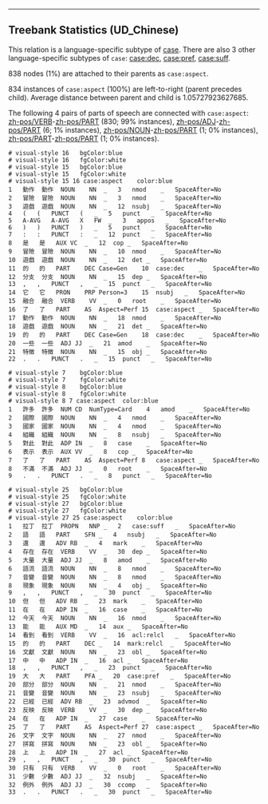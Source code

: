 

--------------------------------------------------------------------------------

## Treebank Statistics (UD_Chinese)

This relation is a language-specific subtype of [case]().
There are also 3 other language-specific subtypes of `case`: [case:dec](), [case:pref](), [case:suff]().

838 nodes (1%) are attached to their parents as `case:aspect`.

834 instances of `case:aspect` (100%) are left-to-right (parent precedes child).
Average distance between parent and child is 1.05727923627685.

The following 4 pairs of parts of speech are connected with `case:aspect`: [zh-pos/VERB]()-[zh-pos/PART]() (830; 99% instances), [zh-pos/ADJ]()-[zh-pos/PART]() (6; 1% instances), [zh-pos/NOUN]()-[zh-pos/PART]() (1; 0% instances), [zh-pos/PART]()-[zh-pos/PART]() (1; 0% instances).


~~~ conllu
# visual-style 16	bgColor:blue
# visual-style 16	fgColor:white
# visual-style 15	bgColor:blue
# visual-style 15	fgColor:white
# visual-style 15 16 case:aspect	color:blue
1	動作	動作	NOUN	NN	_	3	nmod	_	SpaceAfter=No
2	冒險	冒險	NOUN	NN	_	3	nmod	_	SpaceAfter=No
3	遊戲	遊戲	NOUN	NN	_	12	nsubj	_	SpaceAfter=No
4	(	(	PUNCT	(	_	5	punct	_	SpaceAfter=No
5	A-AVG	A-AVG	X	FW	_	3	appos	_	SpaceAfter=No
6	)	)	PUNCT	)	_	5	punct	_	SpaceAfter=No
7	:	:	PUNCT	:	_	12	punct	_	SpaceAfter=No
8	是	是	AUX	VC	_	12	cop	_	SpaceAfter=No
9	冒險	冒險	NOUN	NN	_	10	nmod	_	SpaceAfter=No
10	遊戲	遊戲	NOUN	NN	_	12	det	_	SpaceAfter=No
11	的	的	PART	DEC	Case=Gen	10	case:dec	_	SpaceAfter=No
12	分支	分支	NOUN	NN	_	15	dep	_	SpaceAfter=No
13	,	,	PUNCT	,	_	15	punct	_	SpaceAfter=No
14	它	它	PRON	PRP	Person=3	15	nsubj	_	SpaceAfter=No
15	融合	融合	VERB	VV	_	0	root	_	SpaceAfter=No
16	了	了	PART	AS	Aspect=Perf	15	case:aspect	_	SpaceAfter=No
17	動作	動作	NOUN	NN	_	18	nmod	_	SpaceAfter=No
18	遊戲	遊戲	NOUN	NN	_	21	det	_	SpaceAfter=No
19	的	的	PART	DEC	Case=Gen	18	case:dec	_	SpaceAfter=No
20	一些	一些	ADJ	JJ	_	21	amod	_	SpaceAfter=No
21	特徵	特徵	NOUN	NN	_	15	obj	_	SpaceAfter=No
22	.	.	PUNCT	.	_	15	punct	_	SpaceAfter=No

~~~


~~~ conllu
# visual-style 7	bgColor:blue
# visual-style 7	fgColor:white
# visual-style 8	bgColor:blue
# visual-style 8	fgColor:white
# visual-style 8 7 case:aspect	color:blue
1	許多	許多	NUM	CD	NumType=Card	4	amod	_	SpaceAfter=No
2	國際	國際	NOUN	NN	_	4	nmod	_	SpaceAfter=No
3	國家	國家	NOUN	NN	_	4	nmod	_	SpaceAfter=No
4	組織	組織	NOUN	NN	_	8	nsubj	_	SpaceAfter=No
5	對此	對此	ADP	IN	_	8	case	_	SpaceAfter=No
6	表示	表示	AUX	VV	_	8	cop	_	SpaceAfter=No
7	了	了	PART	AS	Aspect=Perf	8	case:aspect	_	SpaceAfter=No
8	不滿	不滿	ADJ	JJ	_	0	root	_	SpaceAfter=No
9	.	.	PUNCT	.	_	8	punct	_	SpaceAfter=No

~~~


~~~ conllu
# visual-style 25	bgColor:blue
# visual-style 25	fgColor:white
# visual-style 27	bgColor:blue
# visual-style 27	fgColor:white
# visual-style 27 25 case:aspect	color:blue
1	拉丁	拉丁	PROPN	NNP	_	2	case:suff	_	SpaceAfter=No
2	語	語	PART	SFN	_	4	nsubj	_	SpaceAfter=No
3	還	還	ADV	RB	_	4	mark	_	SpaceAfter=No
4	存在	存在	VERB	VV	_	30	dep	_	SpaceAfter=No
5	大量	大量	ADJ	JJ	_	8	amod	_	SpaceAfter=No
6	語流	語流	NOUN	NN	_	8	nmod	_	SpaceAfter=No
7	音變	音變	NOUN	NN	_	8	nmod	_	SpaceAfter=No
8	現象	現象	NOUN	NN	_	4	obj	_	SpaceAfter=No
9	,	,	PUNCT	,	_	30	punct	_	SpaceAfter=No
10	但	但	ADV	RB	_	23	mark	_	SpaceAfter=No
11	在	在	ADP	IN	_	16	case	_	SpaceAfter=No
12	今天	今天	NOUN	NN	_	16	nmod	_	SpaceAfter=No
13	能	能	AUX	MD	_	14	aux	_	SpaceAfter=No
14	看到	看到	VERB	VV	_	16	acl:relcl	_	SpaceAfter=No
15	的	的	PART	DEC	_	14	mark:relcl	_	SpaceAfter=No
16	文獻	文獻	NOUN	NN	_	23	obl	_	SpaceAfter=No
17	中	中	ADP	IN	_	16	acl	_	SpaceAfter=No
18	,	,	PUNCT	,	_	23	punct	_	SpaceAfter=No
19	大	大	PART	PFA	_	20	case:pref	_	SpaceAfter=No
20	部分	部分	NOUN	NN	_	21	nmod	_	SpaceAfter=No
21	音變	音變	NOUN	NN	_	23	nsubj	_	SpaceAfter=No
22	已經	已經	ADV	RB	_	23	advmod	_	SpaceAfter=No
23	反映	反映	VERB	VV	_	30	dep	_	SpaceAfter=No
24	在	在	ADP	IN	_	27	case	_	SpaceAfter=No
25	了	了	PART	AS	Aspect=Perf	27	case:aspect	_	SpaceAfter=No
26	文字	文字	NOUN	NN	_	27	nmod	_	SpaceAfter=No
27	拼寫	拼寫	NOUN	NN	_	23	obl	_	SpaceAfter=No
28	上	上	ADP	IN	_	27	acl	_	SpaceAfter=No
29	,	,	PUNCT	,	_	30	punct	_	SpaceAfter=No
30	只有	只有	VERB	VV	_	0	root	_	SpaceAfter=No
31	少數	少數	ADJ	JJ	_	32	nsubj	_	SpaceAfter=No
32	例外	例外	ADJ	JJ	_	30	ccomp	_	SpaceAfter=No
33	.	.	PUNCT	.	_	30	punct	_	SpaceAfter=No

~~~


